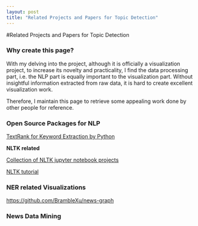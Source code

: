```yaml
---
layout: post
title: "Related Projects and Papers for Topic Detection"
---
```


#Related Projects and Papers for Topic Detection

### Why create this page?

With my delving into the project, although it is officially a visualization project, to increase its novelty and practicality, I find the data processing part, i.e. the NLP part is equally important to the visualization part. Without insightful information extracted from raw data, it is hard to create excellent visualization work. 

Therefore, I maintain this page to retrieve some appealing work done by other people for reference.



### Open Source Packages for NLP

[TextRank for Keyword Extraction by Python](https://towardsdatascience.com/textrank-for-keyword-extraction-by-python-c0bae21bcec0)

**NLTK related**

[Collection of NLTK jupyter notebook projects](https://github.com/nlptown/nlp-notebooks)

[NLTK tutorial](https://github.com/bonzanini/nlp-tutorial)



### NER related Visualizations

https://github.com/BrambleXu/news-graph



### News Data Mining	

